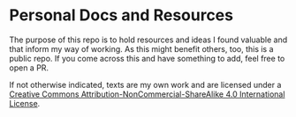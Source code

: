 # Personal Docs and Resources

The purpose of this repo is to hold resources and ideas I found valuable and
that inform my way of working.
As this might benefit others, too, this is a public repo. If you come across
this and have something to add, feel free to open a PR.

If not otherwise indicated, texts are my own work and are licensed under a
[Creative Commons Attribution-NonCommercial-ShareAlike 4.0 International License](http://creativecommons.org/licenses/by-nc-sa/4.0/).
